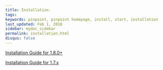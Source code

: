 ```yaml
---
title: Installation.
tags:
keywords: pinpoint, pinpoint homepage, install, start, installation
last_updated: Feb 1, 2018
sidebar: mydoc_sidebar
permalink: installation.html
disqus: false
---
```


[Installation Guide for 1.8.0+](https://github.com/naver/pinpoint/blob/master/doc/installation.md)
  
[Installation Guide for 1.7.x](https://github.com/naver/pinpoint/blob/1.7.x/doc/installation.md)

